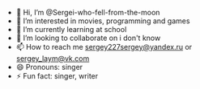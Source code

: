 - 👋 Hi, I’m @Sergei-who-fell-from-the-moon
- 👀 I’m interested in movies, programming and games
- 🌱 I’m currently learning at school
- 💞️ I’m looking to collaborate on i don't know
- 📫 How to reach me sergey227sergey@yandex.ru or sergey_laym@vk.com
- 😄 Pronouns: singer
- ⚡ Fun fact: singer, writer
